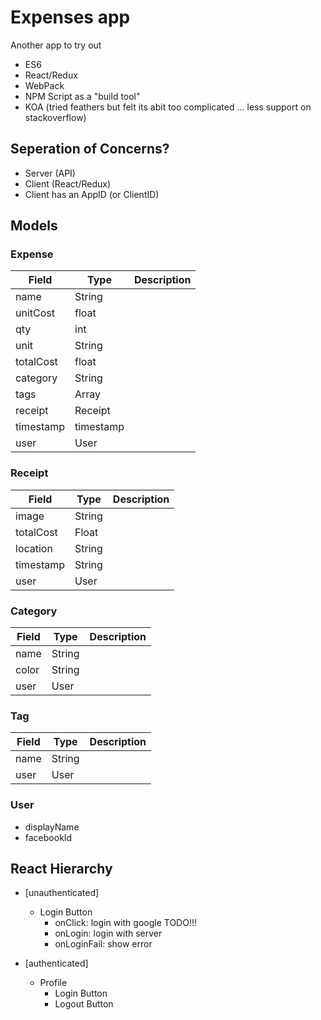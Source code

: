 # Expenses app

Another app to try out

- ES6
- React/Redux
- WebPack
- NPM Script as a "build tool"
- KOA (tried feathers but felt its abit too complicated ... less support on stackoverflow)

## Seperation of Concerns?

- Server (API)
- Client (React/Redux)
- Client has an AppID (or ClientID)

## Models

### Expense

Field | Type | Description
------|------|------------
name | String |
unitCost | float |
qty | int |
unit | String |
totalCost | float |
category | String |
tags | Array<String> |
receipt | Receipt |
timestamp | timestamp |
user | User |

### Receipt

Field | Type | Description
------|------|------------
image | String |
totalCost | Float |
location | String |
timestamp | String |
user | User |

### Category

Field | Type | Description
------|------|------------
name | String |
color | String |
user | User |

### Tag

Field | Type | Description
------|------|------------
name | String |
user | User |

### User

- displayName
- facebookId

## React Hierarchy

* [unauthenticated]
  + Login Button
    - onClick: login with google TODO!!!
    - onLogin: login with server
    - onLoginFail: show error

* [authenticated]
  + Profile
    + Login Button
    + Logout Button
